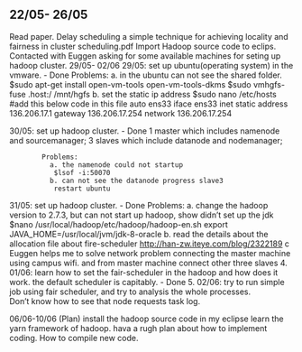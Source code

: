 <h2>22/05- 26/05</h2>
Read paper. Delay scheduling a simple technique for achieving locality and fairness in cluster scheduling.pdf
Import Hadoop source code to eclips.
Contacted with Euggen asking for some available machines for seting up hadoop cluster.
 29/05- 02/06
29/05: set up ubuntu(operating system) in the vmware.  - Done
      Problems:
       a. in the ubuntu can not see the shared folder.
           $sudo apt-get install open-vm-tools open-vm-tools-dkms
           $sudo vmhgfs-fuse .host:/ /mnt/hgfs
       b. set the static ip address
           $sudo nano /etc/hosts
           #add this below code in this file
          auto ens33
          iface ens33 inet static
          address 136.206.17.1
          gateway 136.206.17.254
          network 136.206.17.254
                 
30/05: set up hadoop cluster.  - Done
            1 master which includes namenode and sourcemanager;
            3 slaves which include datanode and nodemanager;
                       
            Problems: 
              a. the namenode could not startup
               $lsof -i:50070
              b. can not see the datanode progress slave3
               restart ubuntu                               
     
31/05: set up hadoop cluster. - Done
            Problems:
             a. change the hadoop version to 2.7.3, but can not start up hadoop, show       didn’t set up the jdk
              $nano /usr/local/hadoop/etc/hadoop/hadoop-en.sh
               export JAVA_HOME=/usr/local/jvm/jdk-8-oracle
               b. read the details about the allocation file about fire-scheduler
                   http://han-zw.iteye.com/blog/2322189
             c Euggen helps me to solve network problem connecting the master machine using campus wifi. and from master machine connect other three slaves
   4. 01/06: learn how to set the fair-scheduler in the hadoop and how does it work. the default scheduler is capitably.  - Done
   5. 02/06:  try to run simple job using fair scheduler, and try to analysis the whole processes.  
                        Don’t know how to see that node requests task log.
 
06/06-10/06 (Plan)
install the hadoop source code in my eclipse
learn the yarn framework of hadoop.
hava a rugh plan about how to implement coding.
How to compile new code. 

